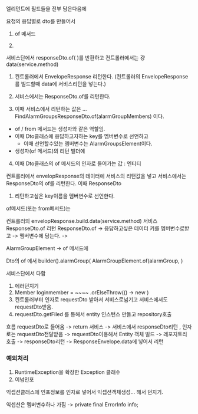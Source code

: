 엘리먼트에 필드들을 전부 담은다음에

요청의 응답별로 dto를 만들어서

1. of 메서드

2. 


서비스단에서 responseDto.of(  )를 반환하고
컨트롤러에서는 걍 data(service.method)


1. 컨트롤러에서 EnvelopeResponse<FindAlarmGroupResponseDto> 리턴한다.
(컨트롤러의 EnvelopeResponse를 빌드할때 data에 서비스리턴을 넣는다.)

2. 서비스에서는 ResponseDto.of를 리턴한다.

3. 이때 서비스에서 리턴하는 값은 ... 
FindAlarmGroupsResponseDto.of(alarmGroupMembers) 이다.

- of / from 메서드는 생성자와 같은 역할임.
- 이때 Dto클래스에 응답하고자하는 key를 멤버변수로 선언하고
    - 이때 선언할수있는 멤버변수는 AlarmGroupsElement이다.
- 생성자(of 메서드)의 리턴 빌더에 

4. 이때 Dto클래스의 of 메서드의 인자로 들어가는 값 : 엔티티



컨트롤러에서 envelopResponse의 데이터에 서비스의 리턴값을 넣고
서비스에서는 ResponseDto의 of를 리턴한다.
이때
ResponseDto
1. 리턴하고싶은 key이름을 멤버변수로 선언한다.

of메서드(또는 from메서드)는 



컨트롤러의 envelopResponse.build.data(service.method)
서비스 ResponseDto.of 리턴
ResponseDto.of
-> 응답하고싶은 데이터 키를 멤버변수로받고
-> 멤버변수에 담는다.
-> 


AlarmGroupElement -> of 메서드에


Dto의 of 에서 
builder().alarmGroup( AlarmGroupElement.of(alarmGroup, )



서비스단에서 다함
1. 에러던지기
2. Member loginmember =   ~~~~ .orElseThrow(() -> new )
3. 컨트롤러부터 인자로 requestDto 받아서 서비스로넘기고 서비스에서도 requestDto받음.
4. requestDto.getFiled 를 통해서 entity 인스턴스 만들고 repository호출


흐름
requestDto로 들어옴 -> return 서비스 -> 서비스에서 responseDto리턴 , 인자로는 requestDto전달받음
-> requestDto이용해서 Entity 객체 빌드 -> 레포지토리 호출 -> responseDto리턴 -> ResponseEnvelope.data에 넣어서 리턴





### 예외처리
1. RuntimeException을 확장한 Exception 클래수
2. 이넘인포


익셉션클래스에 인포정보를 인자로 넣어서 익셉션객체생성... 해서 던지기.

익셉션은 멤버변수하나 가짐 -> private final ErrorInfo info;